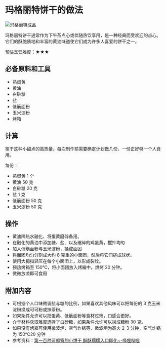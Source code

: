 # 玛格丽特饼干的做法

![玛格丽特成品](./玛格丽特饼干.jpg)

玛格丽特饼干通常作为下午茶点心或伴随热饮享用，是一种经典而受欢迎的点心。它们的酥脆质地和丰富的黄油味道使它们成为许多人喜爱的饼干之一。

预估烹饪难度：★★★

## 必备原料和工具

- 熟蛋黄
- 黄油
- 白砂糖
- 盐
- 低筋面粉
- 玉米淀粉
- 烤箱

## 计算

鉴于这种小甜点的高热量，每次制作前需要确定计划做几份。一份正好够一个人食用。

每份：

- 熟蛋黄 1 个
- 黄油  50 克
- 白砂糖  20 克
- 盐 1 克
- 低筋面粉 50 克
- 玉米淀粉 50 克

## 操作

- 黄油隔热水融化、将蛋黄磨碎备用。
- 在融化的黄油中添加糖、盐、以及碾碎的鸡蛋黄，搅拌均匀
- 加入低筋面粉与玉米淀粉，揉成面团
- 将面团均匀分割成大约 8 克重的小面团，然后将它们搓成球状。
- 使用大拇指轻压在每个小面团上，以形成裂纹。
- 预热烤箱至 150℃，将小面团放入烤箱中，烘烤 20 分钟。
- 微微放凉即可食用

## 附加内容

- 可根据个人口味微调盐与糖的比例，如果喜欢其他风味可以把每份的 3 克玉米淀粉换成可可粉或抹茶粉。
- 如果条件允许可以把蛋黄、低筋面粉等食材过筛，口感会更好。
- 介于材料获取难度选择了白砂糖，如果条件允许可以换成糖粉 30 克。
- 如果没有烤箱可使用微波炉、空气炸锅等，微波炉为高火 2-3 分钟，空气炸锅为 150℃20 分钟
- 参考资料：[第一百种可邮寄的小饼干 酥酥糯糯入口即化~-哔哩哔哩](https://b23.tv/NZCsV0x)